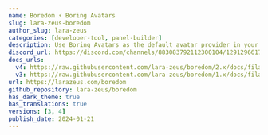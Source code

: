 ```yaml
---
name: Boredom ⚡️ Boring Avatars
slug: lara-zeus-boredom
author_slug: lara-zeus
categories: [developer-tool, panel-builder]
description: Use Boring Avatars as the default avatar provider in your FilamentPHP v3 application
discord_url: https://discord.com/channels/883083792112300104/1291296617521090570
docs_urls:
  v4: https://raw.githubusercontent.com/lara-zeus/boredom/2.x/docs/filament.md
  v3: https://raw.githubusercontent.com/lara-zeus/boredom/1.x/docs/filament.md
url: https://larazeus.com/boredom
github_repository: lara-zeus/boredom
has_dark_theme: true
has_translations: true
versions: [3, 4]
publish_date: 2024-01-21
---
```

